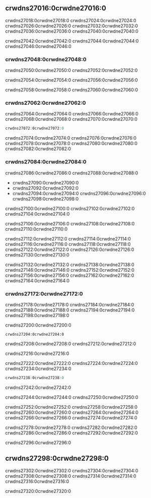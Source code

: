 ## crwdns27016:0crwdne27016:0

crwdns27018:0crwdne27018:0 crwdns27024:0crwdne27024:0 crwdns27026:0crwdne27026:0 crwdns27032:0crwdne27032:0 crwdns27036:0crwdne27036:0 crwdns27040:0crwdne27040:0

crwdns27042:0crwdne27042:0 crwdns27044:0crwdne27044:0 crwdns27046:0crwdne27046:0

### crwdns27048:0crwdne27048:0

crwdns27050:0crwdne27050:0 crwdns27052:0crwdne27052:0

crwdns27054:0crwdne27054:0 crwdns27056:0crwdne27056:0

crwdns27058:0crwdne27058:0 crwdns27060:0crwdne27060:0

### crwdns27062:0crwdne27062:0

crwdns27064:0crwdne27064:0 crwdns27066:0crwdne27066:0 crwdns27068:0crwdne27068:0 crwdns27070:0crwdne27070:0

```rust
crwdns27072:0crwdne27072:0
```

crwdns27074:0crwdne27074:0 crwdns27076:0crwdne27076:0 crwdns27078:0crwdne27078:0 crwdns27080:0crwdne27080:0 crwdns27082:0crwdne27082:0

### crwdns27084:0crwdne27084:0

crwdns27086:0crwdne27086:0 crwdns27088:0crwdne27088:0

* crwdns27090:0crwdne27090:0
* crwdns27092:0crwdne27092:0
* crwdns27094:0crwdne27094:0 crwdns27096:0crwdne27096:0<!-- ignore --> crwdns27098:0crwdne27098:0

crwdns27100:0crwdne27100:0 crwdns27102:0crwdne27102:0 crwdns27104:0crwdne27104:0

crwdns27106:0crwdne27106:0 crwdns27108:0crwdne27108:0 crwdns27110:0crwdne27110:0

crwdns27112:0crwdne27112:0 crwdns27114:0crwdne27114:0 crwdns27116:0crwdne27116:0 crwdns27118:0crwdne27118:0 crwdns27122:0crwdne27122:0 crwdns27126:0crwdne27126:0 crwdns27130:0crwdne27130:0

crwdns27132:0crwdne27132:0 crwdns27138:0crwdne27138:0 crwdns27146:0crwdne27146:0 crwdns27152:0crwdne27152:0 crwdns27156:0crwdne27156:0 crwdns27162:0crwdne27162:0 crwdns27164:0crwdne27164:0

### crwdns27172:0crwdne27172:0

crwdns27178:0crwdne27178:0 crwdns27184:0crwdne27184:0 crwdns27188:0crwdne27188:0 crwdns27194:0crwdne27194:0 crwdns27198:0crwdne27198:0

crwdns27200:0crwdne27200:0

```rust,ignore
crwdns27204:0crwdne27204:0
```

crwdns27208:0crwdne27208:0 crwdns27212:0crwdne27212:0

crwdns27216:0crwdne27216:0

crwdns27222:0crwdne27222:0 crwdns27224:0crwdne27224:0 crwdns27234:0crwdne27234:0

<!-- Deliberately not using rustdoc_include here; the `main` function in the
file requires the `rand` crate. We do want to include it for reader
experimentation purposes, but don't want to include it for rustdoc testing
purposes. -->

```rust
crwdns27238:0crwdne27238:0
```


<span class="caption">crwdns27242:0crwdne27242:0</span>

crwdns27244:0crwdne27244:0 crwdns27250:0crwdne27250:0

crwdns27252:0crwdne27252:0 crwdns27258:0crwdne27258:0 crwdns27260:0crwdne27260:0 crwdns27264:0crwdne27264:0 crwdns27266:0crwdne27266:0 crwdns27274:0crwdne27274:0

crwdns27278:0crwdne27278:0 crwdns27282:0crwdne27282:0 crwdns27286:0crwdne27286:0 crwdns27292:0crwdne27292:0

crwdns27296:0crwdne27296:0

## crwdns27298:0crwdne27298:0

crwdns27302:0crwdne27302:0 crwdns27304:0crwdne27304:0 crwdns27308:0crwdne27308:0 crwdns27314:0crwdne27314:0 crwdns27316:0crwdne27316:0

crwdns27320:0crwdne27320:0
